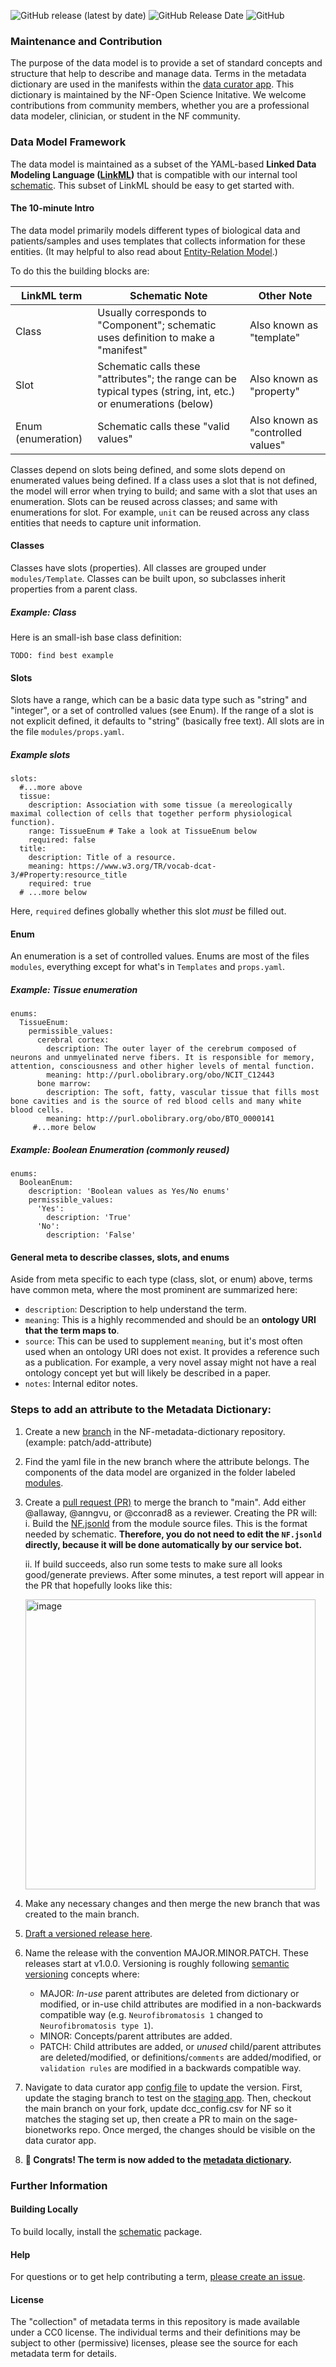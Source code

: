 <img alt="GitHub release (latest by date)" src="https://img.shields.io/github/v/release/nf-osi/nf-metadata-dictionary?label=latest%20release&display_name=release&style=flat-square">  <img alt="GitHub Release Date" src="https://img.shields.io/github/release-date/nf-osi/nf-metadata-dictionary?style=flat-square&color=orange">  <img alt="GitHub" src="https://img.shields.io/github/license/nf-osi/nf-metadata-dictionary?style=flat-square&color=red">

### Maintenance and Contribution

The purpose of the data model is to provide a set of standard concepts and structure that help to describe and manage data. 
Terms in the metadata dictionary are used in the manifests within the [data curator app](https://dca.app.sagebionetworks.org/). 
This dictionary is maintained by the NF-Open Science Initative. We welcome contributions from community members, whether you are a professional data modeler, clinician, or student in the NF community.

### Data Model Framework

The data model is maintained as a subset of the YAML-based **Linked Data Modeling Language ([LinkML](https://linkml.io/linkml/))** that is compatible with our internal tool [schematic](https://github.com/sage-bionetworks/schematic). 
This subset of LinkML should be easy to get started with.

#### The 10-minute Intro

The data model primarily models different types of biological data and patients/samples and uses templates that collects information for these entities. 
(It may helpful to also read about [Entity-Relation Model](https://en.wikipedia.org/wiki/Entity%E2%80%93relationship_model).)

To do this the building blocks are:

| LinkML term        | Schematic Note | Other Note |
| ------------------ | -------------  |------------|
| Class              | Usually corresponds to "Component"; schematic uses definition to make a "manifest"                                  | Also known as "template"
| Slot               | Schematic calls these "attributes"; the range can be typical types (string, int, etc.) or enumerations (below) | Also known as "property"
| Enum (enumeration) | Schematic calls these "valid values"                                                                                | Also known as "controlled values"  

Classes depend on slots being defined, and some slots depend on enumerated values being defined. 
If a class uses a slot that is not defined, the model will error when trying to build; and same with a slot that uses an enumeration.
Slots can be reused across classes; and same with enumerations for slot. 
For example, `unit` can be reused across any class entities that needs to capture unit information.

#### Classes

Classes have slots (properties). 
All classes are grouped under `modules/Template`. 
Classes can be built upon, so subclasses inherit properties from a parent class. 

##### Example: Class

Here is an small-ish base class definition:

```
TODO: find best example
```

#### Slots

Slots have a range, which can be a basic data type such as "string" and "integer", or a set of controlled values (see Enum). 
If the range of a slot is not explicit defined, it defaults to "string" (basically free text).
All slots are in the file `modules/props.yaml`. 

##### Example slots

```
slots:
  #...more above
  tissue:
    description: Association with some tissue (a mereologically maximal collection of cells that together perform physiological function).
    range: TissueEnum # Take a look at TissueEnum below
    required: false
  title:
    description: Title of a resource.
    meaning: https://www.w3.org/TR/vocab-dcat-3/#Property:resource_title
    required: true
  # ...more below
```

Here, `required` defines globally whether this slot *must* be filled out.

#### Enum

An enumeration is a set of controlled values. 
Enums are most of the files `modules`, everything except for what's in `Templates` and `props.yaml`.

##### Example: Tissue enumeration

```
enums:
  TissueEnum:
    permissible_values:
      cerebral cortex:
        description: The outer layer of the cerebrum composed of neurons and unmyelinated nerve fibers. It is responsible for memory, attention, consciousness and other higher levels of mental function.
        meaning: http://purl.obolibrary.org/obo/NCIT_C12443
      bone marrow:
        description: The soft, fatty, vascular tissue that fills most bone cavities and is the source of red blood cells and many white blood cells.
        meaning: http://purl.obolibrary.org/obo/BTO_0000141
     #...more below
```

##### Example: Boolean Enumeration (commonly reused) 

```
enums:
  BooleanEnum: 
    description: 'Boolean values as Yes/No enums'
    permissible_values:
      'Yes':
        description: 'True'
      'No':
        description: 'False'
```

#### General meta to describe classes, slots, and enums

Aside from meta specific to each type (class, slot, or enum) above, terms have common meta, where the most prominent are summarized here:

- `description`: Description to help understand the term.
- `meaning`: This is a highly recommended and should be an **ontology URI that the term maps to**.
- `source`: This can be used to supplement `meaning`, but it's most often used when an ontology URI does not exist.
  It provides a reference such as a publication. For example, a very novel assay might not have a real ontology concept yet but will likely be described in a paper.
- `notes`: Internal editor notes.


### Steps to add an attribute to the Metadata Dictionary: 

1. Create a new [branch](https://github.com/nf-osi/nf-metadata-dictionary/branches) in the NF-metadata-dictionary repository. (example: patch/add-attribute)
2. Find the yaml file in the new branch where the attribute belongs. The components of the data model are organized in the folder labeled [modules](https://github.com/nf-osi/nf-metadata-dictionary/tree/main/modules).

3. Create a [pull request (PR)](https://github.com/nf-osi/nf-metadata-dictionary/compare) to merge the branch to "main". Add either @allaway, @anngvu, or @cconrad8 as a reviewer. Creating the PR will:  
   i. Build the [NF.jsonld](https://github.com/nf-osi/nf-metadata-dictionary/blob/main/NF.jsonld) from the module source files. This is the format needed by schematic.
   **Therefore, you do not need to edit the `NF.jsonld` directly, because it will be done automatically by our service bot.**
   
   ii. If build succeeds, also run some tests to make sure all looks good/generate previews. After some minutes, a test report will appear in the PR that hopefully looks like this:
   
   <img width="464" alt="image" src="https://github.com/nf-osi/nf-metadata-dictionary/assets/32753274/067f65ff-e39d-4b45-abae-ef22cf7df5eb">
4. Make any necessary changes and then merge the new branch that was created to the main branch.
5. [Draft a versioned release here](https://github.com/nf-osi/nf-metadata-dictionary/releases).
6. Name the release with the convention MAJOR.MINOR.PATCH. These releases start at v1.0.0. Versioning is roughly following [semantic versioning](semver.org) concepts where: 

   - MAJOR: *In-use* parent attributes are deleted from dictionary or modified, or in-use child attributes are modified in a non-backwards compatible way (e.g. `Neurofibromatosis 1` changed to `Neurofibromatosis type 1`).
   - MINOR: Concepts/parent attributes are added.
   - PATCH: Child attributes are added, or *unused* child/parent attributes are deleted/modified, or definitions/`comments` are added/modified, or `validation rules` are modified in a backwards compatible way.

7. Navigate to data curator app [config file](https://github.com/Sage-Bionetworks/data_curator_config/blob/main/dcc_config.csv) to update the version. First, update the staging branch to test on the [staging app](https://dca-staging.app.sagebionetworks.org/). Then, checkout the main branch on your fork, update dcc_config.csv for NF so it matches the staging set up, then create a PR to main on the sage-bionetworks repo. Once merged, the changes should be visible on the data curator app.
8. **🎉 Congrats! The term is now added to the [metadata dictionary](https://nf-osi.github.io/nf-metadata-dictionary).**


### Further Information

#### Building Locally
To build locally, install the [schematic](https://github.com/Sage-Bionetworks/schematic) package.  

#### Help

For questions or to get help contributing a term, [please create an issue](https://github.com/nf-osi/nf-metadata-dictionary/issues).

#### License

The "collection" of metadata terms in this repository is made available under a CC0 license. The individual terms and their definitions may be subject to other (permissive) licenses, please see the source for each metadata term for details. 
